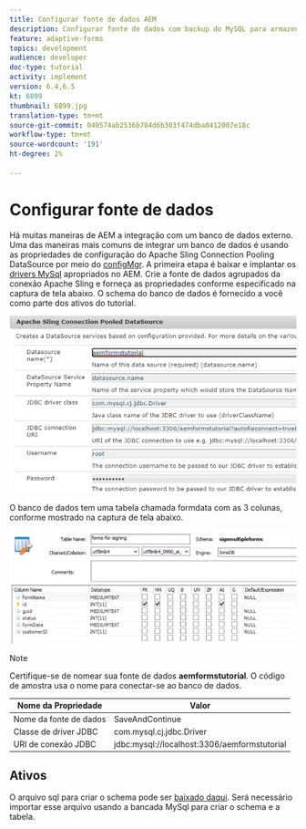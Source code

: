 ```yaml
---
title: Configurar fonte de dados AEM
description: Configurar fonte de dados com backup do MySQL para armazenar e recuperar dados de formulário
feature: adaptive-forms
topics: development
audience: developer
doc-type: tutorial
activity: implement
version: 6.4,6.5
kt: 6899
thumbnail: 6899.jpg
translation-type: tm+mt
source-git-commit: 049574ab2536b784d6b303f474dba0412007e18c
workflow-type: tm+mt
source-wordcount: '191'
ht-degree: 2%

---
```


# Configurar fonte de dados

Há muitas maneiras de AEM a integração com um banco de dados externo. Uma das maneiras mais comuns de integrar um banco de dados é usando as propriedades de configuração do Apache Sling Connection Pooling DataSource por meio do [configMgr](http://localhost:4502/system/console/configMgr).
A primeira etapa é baixar e implantar os [drivers MySql](https://mvnrepository.com/artifact/mysql/mysql-connector-java) apropriados no AEM.
Crie a fonte de dados agrupados da conexão Apache Sling e forneça as propriedades conforme especificado na captura de tela abaixo. O schema do banco de dados é fornecido a você como parte dos ativos do tutorial.

![fonte de dados](assets/data-source.PNG)

O banco de dados tem uma tabela chamada formdata com as 3 colunas, conforme mostrado na captura de tela abaixo.

![base de dados](assets/data-base.PNG)


>[!NOTE]
>Certifique-se de nomear sua fonte de dados **aemformstutorial**. O código de amostra usa o nome para conectar-se ao banco de dados.

| Nome da Propriedade | Valor |
------------------------|---------------------------------------
| Nome da fonte de dados | SaveAndContinue |
| Classe de driver JDBC | com.mysql.cj.jdbc.Driver |
| URI de conexão JDBC | jdbc:mysql://localhost:3306/aemformstutorial |

## Ativos

O arquivo sql para criar o schema pode ser [baixado daqui](assets/sign-multiple-forms.sql). Será necessário importar esse arquivo usando a bancada MySql para criar o schema e a tabela.


